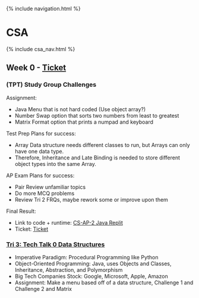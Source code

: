 {% include navigation.html %}

# CSA

{% include csa_nav.html %}

## Week 0 - [Ticket](https://github.com/Archkitten/CS-AP-2/issues/2)

### (TPT) Study Group Challenges

Assignment:
* Java Menu that is not hard coded (Use object array?)
* Number Swap option that sorts two numbers from least to greatest
* Matrix Format option that prints a numpad and keyboard

Test Prep Plans for success:
* Array Data structure needs different classes to run, but Arrays can only have one data type.
* Therefore, Inheritance and Late Binding is needed to store different object types into the same Array.

AP Exam Plans for success:
* Pair Review unfamiliar topics
* Do more MCQ problems
* Review Tri 2 FRQs, maybe rework some or improve upon them

Final Result:
* Link to code + runtime: [CS-AP-2 Java Replit](https://replit.com/@ArchHuang/CS-AP-A?lite=true)
* Ticket: [Ticket](https://github.com/Archkitten/m221-nitro-code/issues/1)

### [Tri 3: Tech Talk 0 Data Structures](https://github.com/nighthawkcoders/nighthawk_csa/wiki/Tri-3:-Tech-Talk-0---Data-Structures)

* Imperative Paradigm: Procedural Programming like Python
* Object-Oriented Programming: Java, uses Objects and Classes, Inheritance, Abstraction, and Polymorphism
* Big Tech Companies Stock: Google, Microsoft, Apple, Amazon
* Assignment: Make a menu based off of a data structure, Challenge 1 and Challenge 2 and Matrix
